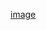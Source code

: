 [image](https://user-images.githubusercontent.com/90642321/191945421-2a86c7c2-2887-44fc-9870-b22472b1475b.png)
